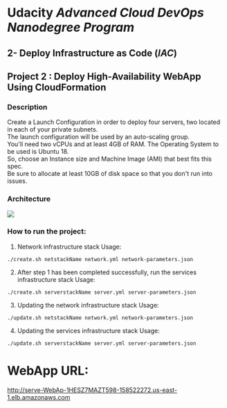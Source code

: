 # Udacity *Advanced Cloud DevOps Nanodegree Program*
## 2- Deploy Infrastructure as Code (*IAC*)

## Project 2 : Deploy High-Availability WebApp Using CloudFormation

### Description
Create a Launch Configuration in order to deploy four servers, two located in each of your private subnets.  
The launch configuration will be used by an auto-scaling group.  
You'll need two vCPUs and at least 4GB of RAM. The Operating System to be used is Ubuntu 18.  
So, choose an Instance size and Machine Image (AMI) that best fits this spec.  
Be sure to allocate at least 10GB of disk space so that you don't run into issues.

### Architecture
![](https://i.imgur.com/VUVy3sU.png)

### How to run the project:

1. Network infrastructure stack Usage:
```shell
./create.sh netstackName network.yml network-parameters.json
```

2. After step 1 has been completed successfully, run the services infrastructure stack Usage:

```shell
./create.sh serverstackName server.yml server-parameters.json
 ```

 3. Updating the network infrastructure stack Usage:
 
```shell
./update.sh netstackName network.yml network-parameters.json
```
4. Updating the services infrastructure stack Usage:

```shell
./update.sh serverstackName server.yml server-parameters.json
```


# WebApp URL:
http://serve-WebAp-1HESZ7MAZT598-158522272.us-east-1.elb.amazonaws.com
